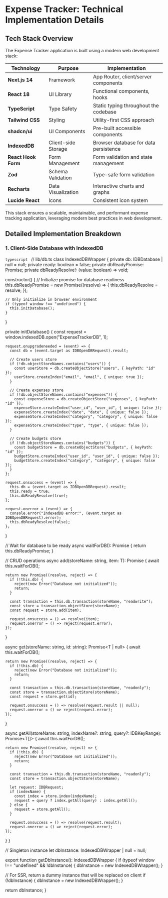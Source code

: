 # Expense Tracker: Technical Implementation Details

## Tech Stack Overview

The Expense Tracker application is built using a modern web development stack:

| Technology         | Purpose               | Implementation                                |
|-------------------|----------------------|----------------------------------------------|
| **Next.js 14**    | Framework            | App Router, client/server components        |
| **React 18**      | UI Library           | Functional components, hooks                 |
| **TypeScript**    | Type Safety          | Static typing throughout the codebase       |
| **Tailwind CSS**  | Styling              | Utility-first CSS approach                   |
| **shadcn/ui**     | UI Components        | Pre-built accessible components              |
| **IndexedDB**     | Client-side Storage  | Browser database for data persistence       |
| **React Hook Form** | Form Management   | Form validation and state management        |
| **Zod**           | Schema Validation    | Type-safe form validation                    |
| **Recharts**      | Data Visualization   | Interactive charts and graphs               |
| **Lucide React**  | Icons                | Consistent icon system                      |

This stack ensures a scalable, maintainable, and performant expense tracking application, leveraging modern best practices in web development.

## Detailed Implementation Breakdown

### 1. Client-Side Database with IndexedDB

```typescript ```
// lib/db.ts
class IndexedDBWrapper {
  private db: IDBDatabase | null = null;
  private ready: boolean = false;
  private dbReadyPromise: Promise<boolean>;
  private dbReadyResolve!: (value: boolean) => void;

  constructor() {
    // Initialize promise for database readiness
    this.dbReadyPromise = new Promise((resolve) => {
      this.dbReadyResolve = resolve;
    });

    // Only initialize in browser environment
    if (typeof window !== "undefined") {
      this.initDatabase();
    }
  }

  private initDatabase() {
    const request = window.indexedDB.open("ExpenseTrackerDB", 1);

    request.onupgradeneeded = (event) => {
      const db = (event.target as IDBOpenDBRequest).result;
      
      // Create users store
      if (!db.objectStoreNames.contains("users")) {
        const userStore = db.createObjectStore("users", { keyPath: "id" });
        userStore.createIndex("email", "email", { unique: true });
      }
      
      // Create expenses store
      if (!db.objectStoreNames.contains("expenses")) {
        const expenseStore = db.createObjectStore("expenses", { keyPath: "id" });
        expenseStore.createIndex("user_id", "user_id", { unique: false });
        expenseStore.createIndex("date", "date", { unique: false });
        expenseStore.createIndex("category", "category", { unique: false });
        expenseStore.createIndex("type", "type", { unique: false });
      }
      
      // Create budgets store
      if (!db.objectStoreNames.contains("budgets")) {
        const budgetStore = db.createObjectStore("budgets", { keyPath: "id" });
        budgetStore.createIndex("user_id", "user_id", { unique: false });
        budgetStore.createIndex("category", "category", { unique: false });
      }
    };

    request.onsuccess = (event) => {
      this.db = (event.target as IDBOpenDBRequest).result;
      this.ready = true;
      this.dbReadyResolve(true);
    };

    request.onerror = (event) => {
      console.error("IndexedDB error:", (event.target as IDBOpenDBRequest).error);
      this.dbReadyResolve(false);
    };
  }

  // Wait for database to be ready
  async waitForDB(): Promise<boolean> {
    return this.dbReadyPromise;
  }

  // CRUD operations
  async add<T>(storeName: string, item: T): Promise<T> {
    await this.waitForDB();
    
    return new Promise((resolve, reject) => {
      if (!this.db) {
        reject(new Error("Database not initialized"));
        return;
      }
      
      const transaction = this.db.transaction(storeName, "readwrite");
      const store = transaction.objectStore(storeName);
      const request = store.add(item);
      
      request.onsuccess = () => resolve(item);
      request.onerror = () => reject(request.error);
    });
  }

  async get<T>(storeName: string, id: string): Promise<T | null> {
    await this.waitForDB();
    
    return new Promise((resolve, reject) => {
      if (!this.db) {
        reject(new Error("Database not initialized"));
        return;
      }
      
      const transaction = this.db.transaction(storeName, "readonly");
      const store = transaction.objectStore(storeName);
      const request = store.get(id);
      
      request.onsuccess = () => resolve(request.result || null);
      request.onerror = () => reject(request.error);
    });
  }

  async getAll<T>(storeName: string, indexName?: string, query?: IDBKeyRange): Promise<T[]> {
    await this.waitForDB();
    
    return new Promise((resolve, reject) => {
      if (!this.db) {
        reject(new Error("Database not initialized"));
        return;
      }
      
      const transaction = this.db.transaction(storeName, "readonly");
      const store = transaction.objectStore(storeName);
      
      let request: IDBRequest;
      if (indexName) {
        const index = store.index(indexName);
        request = query ? index.getAll(query) : index.getAll();
      } else {
        request = store.getAll();
      }
      
      request.onsuccess = () => resolve(request.result);
      request.onerror = () => reject(request.error);
    });
  }
}

// Singleton instance
let dbInstance: IndexedDBWrapper | null = null;

export function getDbInstance(): IndexedDBWrapper {
  if (typeof window !== "undefined" && !dbInstance) {
    dbInstance = new IndexedDBWrapper();
  }
  
  // For SSR, return a dummy instance that will be replaced on client
  if (!dbInstance) {
    dbInstance = new IndexedDBWrapper();
  }
  
  return dbInstance;
}
```

